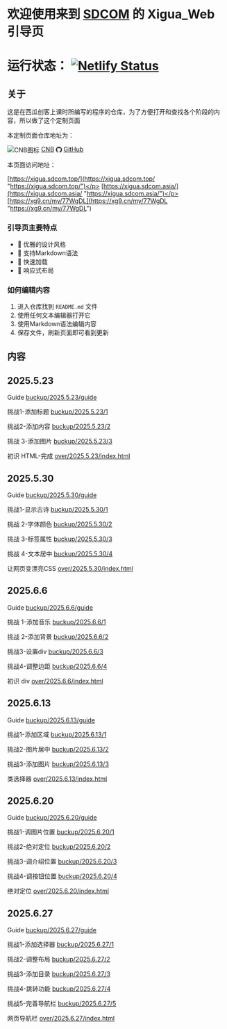 # 欢迎使用来到 [SDCOM](https://www.sdcom.top/ "https://www.sdcom.top/") 的 Xigua_Web 引导页

# 运行状态： [![Netlify Status](https://api.netlify.com/api/v1/badges/a0c117f8-b6b8-42b6-828a-f75095546cad/deploy-status)](https://app.netlify.com/projects/famous-brioche-cac20b/deploys)

## 关于
这是在西瓜创客上课时所编写的程序的仓库，为了方便打开和查找各个阶段的内容，所以做了这个定制页面</p>
本定制页面仓库地址为：</p>
<img src="https://cnb.cool/images/favicon.png" style="height: 1em; vertical-align: middle;" alt="CNB图标"> [CNB](https://cnb.cool/SDCOM_code/xigua/web "https://cnb.cool/SDCOM_code/xigua/web") 
<img src="public/pic/github-favicon.png" style="height: 1em; vertical-align: middle;" alt="GitHub图标"> [GitHub](https://github.com/SDCOM-0415/xigua "https://github.com/SDCOM-0415/xigua") </p>
本页面访问地址：</p>
[https://xigua.sdcom.top/](https://xigua.sdcom.top/ "https://xigua.sdcom.top/")</p>
[https://xigua.sdcom.asia/](https://xigua.sdcom.asia/ "https://xigua.sdcom.asia/")</p>
[https://xg9.cn/my/77WgDL](https://xg9.cn/my/77WgDL "https://xg9.cn/my/77WgDL")

### 引导页主要特点
- 🎨 优雅的设计风格
- 📝 支持Markdown语法
- 🚀 快速加载
- 📱 响应式布局

### 如何编辑内容
1. 进入仓库找到 `README.md` 文件
2. 使用任何文本编辑器打开它
3. 使用Markdown语法编辑内容
4. 保存文件，刷新页面即可看到更新

## 内容
## 2025.5.23
Guide
[buckup/2025.5.23/guide](buckup/2025.5.23/guide/ "buckup/2025.5.23/guide") 

挑战1-添加标题
[buckup/2025.5.23/1](buckup/2025.5.23/1/ "buckup/2025.5.23/1")

挑战2-添加内容
[buckup/2025.5.23/2](buckup/2025.5.23/2/ "buckup/2025.5.23/2")

挑战 3-添加图片
[buckup/2025.5.23/3](buckup/2025.5.23/3/ "buckup/2025.5.23/3")

初识 HTML-完成
[over/2025.5.23/index.html](over/2025.5.23/index.html "over/2025.5.23")

## 2025.5.30
Guide
[buckup/2025.5.30/guide](buckup/2025.5.30/guide/ "buckup/2025.5.30/guide")

挑战1-显示古诗
[buckup/2025.5.30/1](buckup/2025.5.30/1/ "buckup/2025.5.30/1")

挑战 2-字体颜色
[buckup/2025.5.30/2](buckup/2025.5.30/2/ "buckup/2025.5.30/2")

挑战 3-标签属性
[buckup/2025.5.30/3](buckup/2025.5.30/3/ "buckup/2025.5.30/3")

挑战 4-文本居中
[buckup/2025.5.30/4](buckup/2025.5.30/4/ "buckup/2025.5.30/4")

让网页变漂亮CSS
[over/2025.5.30/index.html](over/2025.5.30/index.html "over/2025.5.30/index.html")

## 2025.6.6
Guide
[buckup/2025.6.6/guide](buckup/2025.6.6/guide/ "buckup/2025.6.6/guide") 

挑战 1-添加音乐
[buckup/2025.6.6/1](buckup/2025.6.6/1/ "buckup/2025.6.6/1")

挑战 2-添加背景
[buckup/2025.6.6/2](buckup/2025.6.6/2/ "buckup/2025.6.6/2")

挑战3-设置div
[buckup/2025.6.6/3](buckup/2025.6.6/3/ "buckup/2025.6.6/3")

挑战4-调整边距
[buckup/2025.6.6/4](buckup/2025.6.6/4/ "buckup/2025.6.6/4")

初识 div
[over/2025.6.6/index.html](over/2025.6.6/index.html "over/2025.6.6/index.html")

## 2025.6.13
Guide
[buckup/2025.6.13/guide](buckup/2025.6.13/guide/ "buckup/2025.6.13/guide")

挑战1-添加区域
[buckup/2025.6.13/1](buckup/2025.6.13/1/ "buckup/2025.6.13/1")

挑战2-图片居中
[buckup/2025.6.13/2](buckup/2025.6.13/2/ "buckup/2025.6.13/2")

挑战3-添加图片
[buckup/2025.6.13/3](buckup/2025.6.13/3/ "buckup/2025.6.13/3")

类选择器
[over/2025.6.13/index.html](over/2025.6.13/index.html "over/2025.6.13/index.html")

## 2025.6.20
Guide
[buckup/2025.6.20/guide](buckup/2025.6.20/guide/ "buckup/2025.6.20/guide")

挑战1-调图片位置
[buckup/2025.6.20/1](buckup/2025.6.20/1/ "buckup/2025.6.20/1")

挑战2-绝对定位
[buckup/2025.6.20/2](buckup/2025.6.20/2/ "buckup/2025.6.20/2")

挑战3-调介绍位置
[buckup/2025.6.20/3](buckup/2025.6.20/3/ "buckup/2025.6.20/3")

挑战4-调按钮位置
[buckup/2025.6.20/4](buckup/2025.6.20/4/ "buckup/2025.6.20/4")

绝对定位
[over/2025.6.20/index.html](over/2025.6.20/index.html "over/2025.6.20/index.html")

## 2025.6.27
Guide
[buckup/2025.6.27/guide](buckup/2025.6.27/guide/ "buckup/2025.6.27/guide")

挑战1-添加选择器
[buckup/2025.6.27/1](buckup/2025.6.27/1/ "buckup/2025.6.27/1")

挑战2-调整布局
[buckup/2025.6.27/2](buckup/2025.6.27/2/ "buckup/2025.6.27/2")

挑战3-添加目录
[buckup/2025.6.27/3](buckup/2025.6.27/3/ "buckup/2025.6.27/3")

挑战4-跳转功能
[buckup/2025.6.27/4](buckup/2025.6.27/4/ "buckup/2025.6.27/4")

挑战5-完善导航栏
[buckup/2025.6.27/5](buckup/2025.6.27/5/ "buckup/2025.6.27/5")

网页导航栏
[over/2025.6.27/index.html](over/2025.6.27/index.html "over/2025.6.27/index.html")